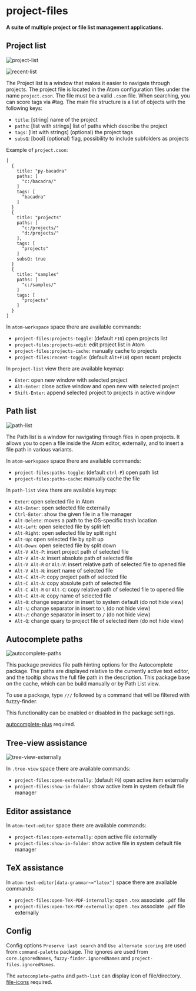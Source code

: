 # project-files

**A suite of multiple project or file list management applications.**


## Project list

![project-list](https://github.com/bacadra/atom-project-files/raw/master/assets/project-list.png)

![recent-list](https://github.com/bacadra/atom-project-files/raw/master/assets/recent-list.png)

The Project list is a window that makes it easier to navigate through projects. The project file is located in the Atom configuration files under the name `project.cson`. The file must be a valid `.cson` file. When searching, you can score tags via #tag. The main file structure is a list of objects with the following keys:

* `title`: [string] name of the project
* `paths`: [list with strings] list of paths which describe the project
* `tags`: [list with strings] (optional) the project tags
* `subsQ`: [bool] (optional) flag, possibility to include subfolders as projects

Example of `project.cson`:

    [
      {
        title: "py-bacadra"
        paths: [
          "c:/bacadra/"
        ]
        tags: [
          "bacadra"
        ]
      }
      {
        title: "projects"
        paths: [
          "c:/projects/"
          "d:/projects/"
        ],
        tags: [
          "projects"
        ]
        subsQ: true
      }
      {
        title: "samples"
        paths: [
          "c:/samples/"
        ]
        tags: [
          "projects"
        ]
      }
    ]


In `atom-workspace` space there are available commands:

* `project-files:projects-toggle`: (default `F10`) open projects list
* `project-files:projects-edit`: edit project list in Atom
* `project-files:projects-cache`: manually cache to projects
* `project-files:recent-toggle`: (default `Alt+F10`) open recent projects

In `project-list` view there are available keymap:

* `Enter`: open new window with selected project
* `Alt-Enter`: close active window and open new with selected project
* `Shift-Enter`: append selected project to projects in active window


## Path list

![path-list](https://github.com/bacadra/atom-project-files/raw/master/assets/path-list.png)

The Path list is a window for navigating through files in open projects. It allows you to open a file inside the Atom editor, externally, and to insert a file path in various variants.

In `atom-workspace` space there are available commands:

* `project-files:paths-toggle`: (default `ctrl-P`) open path list
* `project-files:paths-cache`: manually cache the file

In `path-list` view there are available keymap:

* `Enter`: open selected file in Atom
* `Alt-Enter`: open selected file externally
* `Ctrl-Enter`: show the given file in a file manager
* `Alt-Delete`: moves a path to the OS-specific trash location
* `Alt-Left`: open selected file by split left
* `Alt-Right`: open selected file by split right
* `Alt-Up`: open selected file by split up
* `Alt-Down`: open selected file by split down
* `Alt-V Alt-P`: insert project path of selected file
* `Alt-V Alt-A`: insert absolute path of selected file
* `Alt-V Alt-R` or `Alt-V`: insert relative path of selected file to opened file
* `Alt-V Alt-N`: insert name of selected file
* `Alt-C Alt-P`: copy project path of selected file
* `Alt-C Alt-A`: copy absolute path of selected file
* `Alt-C Alt-R` or `Alt-C`: copy relative path of selected file to opened file
* `Alt-C Alt-N`: copy name of selected file
* `Alt-0`: change separator in insert to system default (do not hide view)
* `Alt-\`: change separator in insert to `\` (do not hide view)
* `Alt-/`: change separator in insert to `/` (do not hide view)
* `Alt-Q`: change quary to project file of selected item (do not hide view)


## Autocomplete paths

![autocomplete-paths](https://github.com/bacadra/atom-project-files/raw/master/assets/autocomplete-paths.png)

This package provides file path hinting options for the Autocomplete package. The paths are displayed relative to the currently active text editor, and the tooltip shows the full file path in the description. This package base on the cache, which can be build manually or by Path List view.

To use a package, type `///` followed by a command that will be filtered with fuzzy-finder.

This functionality can be enabled or disabled in the package settings.

[autocomplete-plus](https://atom.io/packages/autocomplete-plus) required.


## Tree-view assistance

![tree-view-externally](https://github.com/bacadra/atom-project-files/raw/master/assets/tree-view-externally.png)

In `.tree-view` space there are available commands:

* `project-files:open-externally`: (default `F9`) open active item externally
* `project-files:show-in-folder`: show active item in system default file manager


## Editor assistance

In `atom-text-editor` space there are available commands:

* `project-files:open-externally`: open active file externally
* `project-files:show-in-folder`: show active file in system default file manager


## TeX assistance

In `atom-text-editor[data-grammar~="latex"]` space there are available commands:

* `project-files:open-TeX-PDF-internally`: open `.tex` associate `.pdf` file
* `project-files:open-TeX-PDF-externally`: open `.tex` associate `.pdf` file externally


## Config

Config options `Preserve last search` and `Use alternate scoring` are used from `command-palette` package. The ignores are used from `core.ignoredNames`, `fuzzy-finder.ignoredNames` and `project-files.ignoredNames`.

The `autocomplete-paths` and `path-list` can display icon of file/directory. [file-icons](https://atom.io/packages/file-icons) required.
